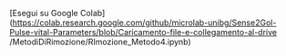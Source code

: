 [Esegui su Google Colab](https://colab.research.google.com/github/microlab-unibg/Sense2Gol-Pulse-vital-Parameters/blob/Caricamento-file-e-collegamento-al-drive /MetodiDiRimozione/RImozione_Metodo4.ipynb)


